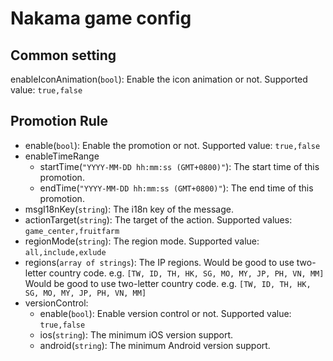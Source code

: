 # Nakama game config

## Common setting
enableIconAnimation(`bool`): Enable the icon animation or not. Supported value: `true,false`

## Promotion Rule
- enable(`bool`): Enable the promotion or not. Supported value: `true,false`
- enableTimeRange
    - startTime(`"YYYY-MM-DD hh:mm:ss (GMT+0800)"`): The start time of this promotion.
    - endTime(`"YYYY-MM-DD hh:mm:ss (GMT+0800)"`): The end time of this promotion.
- msgI18nKey(`string`): The i18n key of the message.
- actionTarget(`string`): The target of the action. Supported values: `game_center,fruitfarm`
- regionMode(`string`): The region mode. Supported value: `all,include,exlude`
- regions(`array of strings`): The IP regions. Would be good to use two-letter country code. e.g. `[TW, ID, TH, HK, SG, MO, MY, JP, PH, VN, MM]` Would be good to use two-letter country code. e.g. `[TW, ID, TH, HK, SG, MO, MY, JP, PH, VN, MM]`
- versionControl:
    - enable(`bool`): Enable version control or not. Supported value: `true,false`
    - ios(`string`): The minimum iOS version support.
    - android(`string`): The minimum Android version support.

